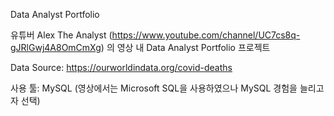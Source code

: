Data Analyst Portfolio

유튜버 Alex The Analyst (https://www.youtube.com/channel/UC7cs8q-gJRlGwj4A8OmCmXg) 의 영상 내 Data Analyst Portfolio 프로젝트

Data Source: https://ourworldindata.org/covid-deaths 

사용 툴:
MySQL (영상에서는 Microsoft SQL을 사용하였으나 MySQL 경험을 늘리고자 선택)

